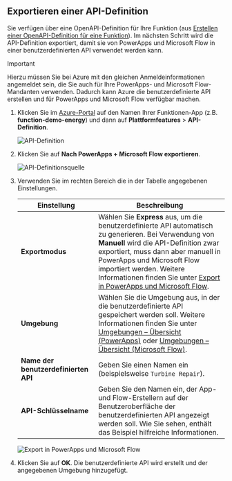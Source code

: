 ## <a name="export-an-api-definition"></a>Exportieren einer API-Definition
Sie verfügen über eine OpenAPI-Definition für Ihre Funktion (aus [Erstellen einer OpenAPI-Definition für eine Funktion](../articles/azure-functions/functions-openapi-definition.md)). Im nächsten Schritt wird die API-Definition exportiert, damit sie von PowerApps und Microsoft Flow in einer benutzerdefinierten API verwendet werden kann.

> [!IMPORTANT]
> Hierzu müssen Sie bei Azure mit den gleichen Anmeldeinformationen angemeldet sein, die Sie auch für Ihre PowerApps- und Microsoft Flow-Mandanten verwenden. Dadurch kann Azure die benutzerdefinierte API erstellen und für PowerApps und Microsoft Flow verfügbar machen.

1. Klicken Sie im [Azure-Portal](https://portal.azure.com) auf den Namen Ihrer Funktionen-App (z.B. **function-demo-energy**) und dann auf **Plattformfeatures** > **API-Definition**.

    ![API-Definition](media/functions-export-api-definition/api-definition.png)

1. Klicken Sie auf **Nach PowerApps + Microsoft Flow exportieren**.

    ![API-Definitionsquelle](media/functions-export-api-definition/export-api-1.png)

1. Verwenden Sie im rechten Bereich die in der Tabelle angegebenen Einstellungen.

    |Einstellung|Beschreibung|
    |--------|------------|
    |**Exportmodus**|Wählen Sie **Express** aus, um die benutzerdefinierte API automatisch zu generieren. Bei Verwendung von **Manuell** wird die API-Definition zwar exportiert, muss dann aber manuell in PowerApps und Microsoft Flow importiert werden. Weitere Informationen finden Sie unter [Export in PowerApps und Microsoft Flow](../articles/azure-functions/app-service-export-api-to-powerapps-and-flow.md).|
    |**Umgebung**|Wählen Sie die Umgebung aus, in der die benutzerdefinierte API gespeichert werden soll. Weitere Informationen finden Sie unter [Umgebungen – Übersicht (PowerApps)](https://powerapps.microsoft.com/tutorials/environments-overview/) oder [Umgebungen – Übersicht (Microsoft Flow)](https://us.flow.microsoft.com/documentation/environments-overview-admin/).|
    |**Name der benutzerdefinierten API**|Geben Sie einen Namen ein (beispielsweise `Turbine Repair`).|
    |**API-Schlüsselname**|Geben Sie den Namen ein, der App- und Flow-Erstellern auf der Benutzeroberfläche der benutzerdefinierten API angezeigt werden soll. Wie Sie sehen, enthält das Beispiel hilfreiche Informationen.|
 
    ![Export in PowerApps und Microsoft Flow](media/functions-export-api-definition/export-api-2.png)

1. Klicken Sie auf **OK**. Die benutzerdefinierte API wird erstellt und der angegebenen Umgebung hinzugefügt.
